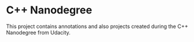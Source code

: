 # C++ Nanodegree

This project contains annotations and also projects created during the C++ Nanodegree from Udacity.



